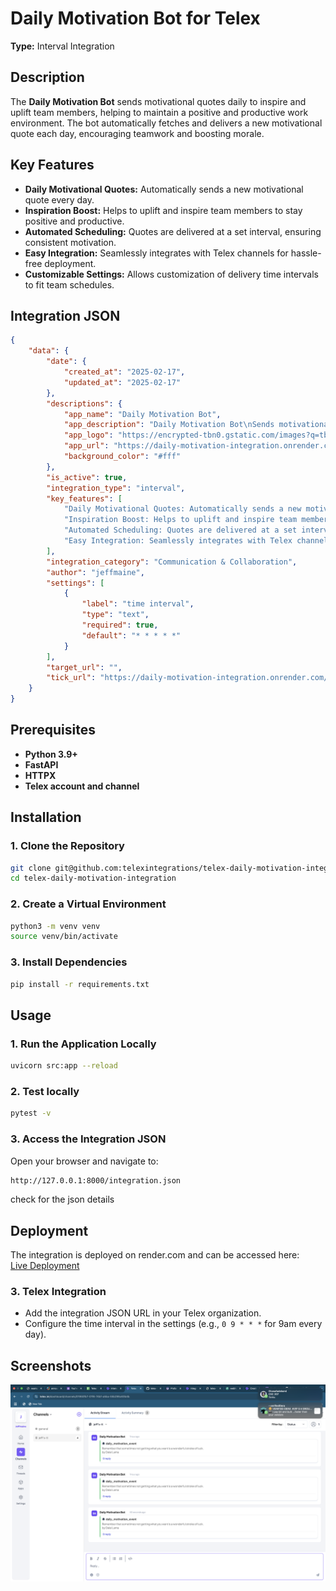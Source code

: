 # Daily Motivation Bot for Telex  
**Type:** Interval Integration  

## Description  
The **Daily Motivation Bot** sends motivational quotes daily to inspire and uplift team members, helping to maintain a positive and productive work environment. The bot automatically fetches and delivers a new motivational quote each day, encouraging teamwork and boosting morale.  

## Key Features  
- **Daily Motivational Quotes:** Automatically sends a new motivational quote every day.  
- **Inspiration Boost:** Helps to uplift and inspire team members to stay positive and productive.  
- **Automated Scheduling:** Quotes are delivered at a set interval, ensuring consistent motivation.  
- **Easy Integration:** Seamlessly integrates with Telex channels for hassle-free deployment.  
- **Customizable Settings:** Allows customization of delivery time intervals to fit team schedules.  

## Integration JSON  
```json
{
    "data": {
        "date": {
            "created_at": "2025-02-17",
            "updated_at": "2025-02-17"
        },
        "descriptions": {
            "app_name": "Daily Motivation Bot",
            "app_description": "Daily Motivation Bot\nSends motivational quotes daily to inspire and uplift team members, helping to maintain a positive and productive work environment. The bot automatically fetches and delivers a new motivational quote each day, encouraging teamwork and boosting morale.",
            "app_logo": "https://encrypted-tbn0.gstatic.com/images?q=tbn:ANd9GcSowU4UV3Sncxajn1Smd8UMnTaN9Mm6mtk5NA&usqp=CAU",
            "app_url": "https://daily-motivation-integration.onrender.com",
            "background_color": "#fff"
        },
        "is_active": true,
        "integration_type": "interval",
        "key_features": [
            "Daily Motivational Quotes: Automatically sends a new motivational quote every day.",
            "Inspiration Boost: Helps to uplift and inspire team members to stay positive and productive.",
            "Automated Scheduling: Quotes are delivered at a set interval ensuring consistent motivation.",
            "Easy Integration: Seamlessly integrates with Telex channels for hassle-free deployment.\nCustomizable Settings: Allows customization of delivery time intervals to fit team schedules."
        ],
        "integration_category": "Communication & Collaboration",
        "author": "jeffmaine",
        "settings": [
            {
                "label": "time interval",
                "type": "text",
                "required": true,
                "default": "* * * * *"
            }
        ],
        "target_url": "",
        "tick_url": "https://daily-motivation-integration.onrender.com/tick"
    }
}
```
## Prerequisites  
- **Python 3.9+**  
- **FastAPI**  
- **HTTPX**  
- **Telex account and channel**  

## Installation  
### 1. Clone the Repository  
```sh
git clone git@github.com:telexintegrations/telex-daily-motivation-integration.git
cd telex-daily-motivation-integration
```

### 2. Create a Virtual Environment 
```sh
python3 -m venv venv
source venv/bin/activate  
```

### 3. Install Dependencies
```sh
pip install -r requirements.txt
```

## Usage  
### 1. Run the Application Locally  
```sh
uvicorn src:app --reload
```

### 2. Test locally
```sh
pytest -v
```


### 3. Access the Integration JSON
Open your browser and navigate to: 
```sh
http://127.0.0.1:8000/integration.json
```

check for the json details

## Deployment

The integration is deployed on render.com and can be accessed here:  
[Live Deployment](https://daily-motivation-integration.onrender.com)

### 3. Telex Integration
- Add the integration JSON URL in your Telex organization.
- Configure the time interval in the settings (e.g., `0 9 * * *` for 9am every day).


## Screenshots
![alt text](<Screenshot 2025-02-17 at 20.11.27.png>)